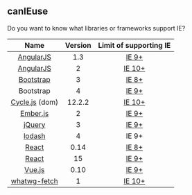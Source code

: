 ## canIEuse

Do you want to know what libraries or frameworks support IE?

| Name | Version | Limit of supporting IE |
|:---:|:---:|:---:|
| [AngularJS](https://angularjs.org/) | 1.3 | [IE 9+](https://docs.angularjs.org/guide/ie) |
| [AngularJS](https://angular.io/) | 2 | [IE 10+](https://saucelabs.com/u/angular2-ci) |
| [Bootstrap](http://getbootstrap.com/) | 3 | [IE 8+](http://getbootstrap.com/getting-started/#support) |
| Bootstrap | 4 | [IE 9+](http://blog.getbootstrap.com/2015/08/19/bootstrap-4-alpha/) |
| [Cycle.js](http://cycle.js.org/) (dom) | 12.2.2 | [IE 10+](https://github.com/cyclejs/cyclejs/tree/master/dom#browser-support) |
| [Ember.js](http://emberjs.com/) | 2 | [IE 9+](https://saucelabs.com/u/ember-ci) |
| [jQuery](http://jquery.com/) | 3 | [IE 9+](http://jquery.com/browser-support/) |
| [lodash](https://lodash.com/) | 4 | IE 9+ |
| [React](https://facebook.github.io/react/blog/2016/03/29/react-v0.14.8.html) | 0.14 | [IE 8+](https://facebook.github.io/react/blog/2016/01/12/discontinuing-ie8-support.html) |
| [React](https://facebook.github.io/react/) | 15 | [IE 9+](https://facebook.github.io/react/docs/working-with-the-browser.html#browser-support) |
| [Vue.js](https://vuejs.org/) | 0.10 | [IE 9+](https://github.com/vuejs/vue/tree/0.10) |
| [whatwg-fetch](https://github.github.io/fetch/) | 1 | [IE 10+](https://github.com/github/fetch) |
